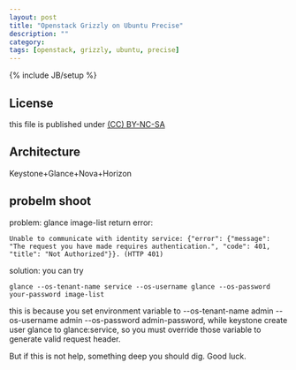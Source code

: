 ```yaml
---
layout: post
title: "Openstack Grizzly on Ubuntu Precise"
description: ""
category: 
tags: [openstack, grizzly, ubuntu, precise]
---
```

{% include JB/setup %}
## License
this file is published under [(CC) BY-NC-SA](http://creativecommons.org/licenses/by-nc-sa/3.0/)

## Architecture
Keystone+Glance+Nova+Horizon

## probelm shoot
problem: glance image-list return error:

    Unable to communicate with identity service: {"error": {"message": "The request you have made requires authentication.", "code": 401, "title": "Not Authorized"}}. (HTTP 401)

solution: you can try

    glance --os-tenant-name service --os-username glance --os-password your-password image-list

this is because you set environment variable to --os-tenant-name admin --os-username admin --os-password admin-password, while keystone create user glance to glance:service, so you must override those variable to generate valid request header.

But if this is not help, something deep you should dig. Good luck.
